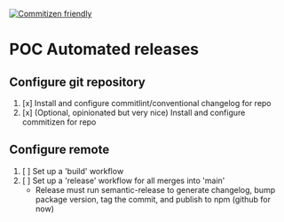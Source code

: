 [![Commitizen friendly](https://img.shields.io/badge/commitizen-friendly-brightgreen.svg)](http://commitizen.github.io/cz-cli/)

# POC Automated releases

## Configure git repository
1. [x] Install and configure commitlint/conventional changelog for repo
1. [x] (Optional, opinionated but very nice) Install and configure commitizen for repo

## Configure remote
1. [ ] Set up a 'build' workflow
1. [ ] Set up a 'release' workflow for all merges into 'main'
    - Release must run semantic-release to generate changelog, bump package version, tag the commit, and publish to npm (github for now)
